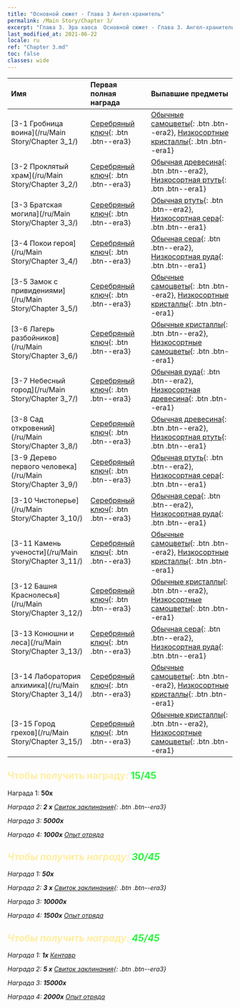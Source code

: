 ```yaml
---
title: "Основной сюжет - Глава 3 Ангел-хранитель"
permalink: /Main Story/Chapter 3/
excerpt: "Глава 3. Эра хаоса  Основной сюжет - Глава 3. Ангел-хранитель"
last_modified_at: 2021-06-22
locale: ru
ref: "Chapter 3.md"
toc: false
classes: wide
---
```


  | Имя |  Первая полная награда | Выпавшие предметы |
  |:------------|:------------|:------------| 
  | [3-1 Гробница воина](/ru/Main Story/Chapter 3_1/) | [Серебряный ключ](/ItemsRU/con_693/){: .btn .btn--era3} | [Обычные самоцветы](/ItemsRU/mat_10/){: .btn .btn--era2}, [Низкосортные кристаллы](/ItemsRU/mat_5/){: .btn .btn--era1} |
  | [3-2 Проклятый храм](/ru/Main Story/Chapter 3_2/) | [Серебряный ключ](/ItemsRU/con_693/){: .btn .btn--era3} | [Обычная древесина](/ItemsRU/mat_7/){: .btn .btn--era2}, [Низкосортная ртуть](/ItemsRU/mat_2/){: .btn .btn--era1} |
  | [3-3 Братская могила](/ru/Main Story/Chapter 3_3/) | [Серебряный ключ](/ItemsRU/con_693/){: .btn .btn--era3} | [Обычная ртуть](/ItemsRU/mat_8/){: .btn .btn--era2}, [Низкосортная сера](/ItemsRU/mat_3/){: .btn .btn--era1} |
  | [3-4 Покои героя](/ru/Main Story/Chapter 3_4/) | [Серебряный ключ](/ItemsRU/con_693/){: .btn .btn--era3} | [Обычная сера](/ItemsRU/mat_9/){: .btn .btn--era2}, [Низкосортная руда](/ItemsRU/mat_1/){: .btn .btn--era1} |
  | [3-5 Замок с привидениями](/ru/Main Story/Chapter 3_5/) | [Серебряный ключ](/ItemsRU/con_693/){: .btn .btn--era3} | [Обычные самоцветы](/ItemsRU/mat_10/){: .btn .btn--era2}, [Низкосортные кристаллы](/ItemsRU/mat_5/){: .btn .btn--era1} |
  | [3-6 Лагерь разбойников](/ru/Main Story/Chapter 3_6/) | [Серебряный ключ](/ItemsRU/con_693/){: .btn .btn--era3} | [Обычные кристаллы](/ItemsRU/mat_11/){: .btn .btn--era2}, [Низкосортные самоцветы](/ItemsRU/mat_4/){: .btn .btn--era1} |
  | [3-7 Небесный город](/ru/Main Story/Chapter 3_7/) | [Серебряный ключ](/ItemsRU/con_693/){: .btn .btn--era3} | [Обычная руда](/ItemsRU/mat_6/){: .btn .btn--era2}, [Низкосортная древесина](/ItemsRU/mat_1/){: .btn .btn--era1} |
  | [3-8 Сад откровений](/ru/Main Story/Chapter 3_8/) | [Серебряный ключ](/ItemsRU/con_693/){: .btn .btn--era3} | [Обычная древесина](/ItemsRU/mat_7/){: .btn .btn--era2}, [Низкосортная ртуть](/ItemsRU/mat_2/){: .btn .btn--era1} |
  | [3-9 Дерево первого человека](/ru/Main Story/Chapter 3_9/) | [Серебряный ключ](/ItemsRU/con_693/){: .btn .btn--era3} | [Обычная ртуть](/ItemsRU/mat_8/){: .btn .btn--era2}, [Низкосортная сера](/ItemsRU/mat_3/){: .btn .btn--era1} |
  | [3-10 Чистоперье](/ru/Main Story/Chapter 3_10/) | [Серебряный ключ](/ItemsRU/con_693/){: .btn .btn--era3} | [Обычная сера](/ItemsRU/mat_9/){: .btn .btn--era2}, [Низкосортная руда](/ItemsRU/mat_1/){: .btn .btn--era1} |
  | [3-11 Камень учености](/ru/Main Story/Chapter 3_11/) | [Серебряный ключ](/ItemsRU/con_693/){: .btn .btn--era3} | [Обычные самоцветы](/ItemsRU/mat_10/){: .btn .btn--era2}, [Низкосортные кристаллы](/ItemsRU/mat_5/){: .btn .btn--era1} |
  | [3-12 Башня Краснолесья](/ru/Main Story/Chapter 3_12/) | [Серебряный ключ](/ItemsRU/con_693/){: .btn .btn--era3} | [Обычные кристаллы](/ItemsRU/mat_11/){: .btn .btn--era2}, [Низкосортные самоцветы](/ItemsRU/mat_4/){: .btn .btn--era1} |
  | [3-13 Конюшни и леса](/ru/Main Story/Chapter 3_13/) | [Серебряный ключ](/ItemsRU/con_693/){: .btn .btn--era3} | [Обычная сера](/ItemsRU/mat_9/){: .btn .btn--era2}, [Низкосортная руда](/ItemsRU/mat_1/){: .btn .btn--era1} |
  | [3-14 Лаборатория алхимика](/ru/Main Story/Chapter 3_14/) | [Серебряный ключ](/ItemsRU/con_693/){: .btn .btn--era3} | [Обычные самоцветы](/ItemsRU/mat_10/){: .btn .btn--era2}, [Низкосортные кристаллы](/ItemsRU/mat_5/){: .btn .btn--era1} |
  | [3-15 Город грехов](/ru/Main Story/Chapter 3_15/) | [Серебряный ключ](/ItemsRU/con_693/){: .btn .btn--era3} | [Обычные кристаллы](/ItemsRU/mat_11/){: .btn .btn--era2}, [Низкосортные самоцветы](/ItemsRU/mat_4/){: .btn .btn--era1} |


## <span style="color: #ffeea0">Чтобы получить награду: </span><span style="color: #27f73a">15/45</span>

 Награда 1:  **50x** <i class="fas fa-gem"/>

 Награда 2: **2 x** [Свиток заклинания](/ItemsRU/con_694/){: .btn .btn--era3}

 Награда 3:  **5000x** <i class="fas fa-coins"/>

 Награда 4:  **1000x** [Опыт отряда](/ItemsRU/con_902/)



## <span style="color: #ffeea0">Чтобы получить награду: </span><span style="color: #27f73a">30/45</span>

 Награда 1:  **50x** <i class="fas fa-gem"/>

 Награда 2: **3 x** [Свиток заклинания](/ItemsRU/con_694/){: .btn .btn--era3}

 Награда 3:  **10000x** <i class="fas fa-coins"/>

 Награда 4:  **1500x** [Опыт отряда](/ItemsRU/con_902/)



## <span style="color: #ffeea0">Чтобы получить награду: </span><span style="color: #27f73a">45/45</span>

 Награда 1:  **1x** [Кентавр](/ru/units/Centaur/)

 Награда 2: **5 x** [Свиток заклинания](/ItemsRU/con_694/){: .btn .btn--era3}

 Награда 3:  **15000x** <i class="fas fa-coins"/>

 Награда 4:  **2000x** [Опыт отряда](/ItemsRU/con_902/)

